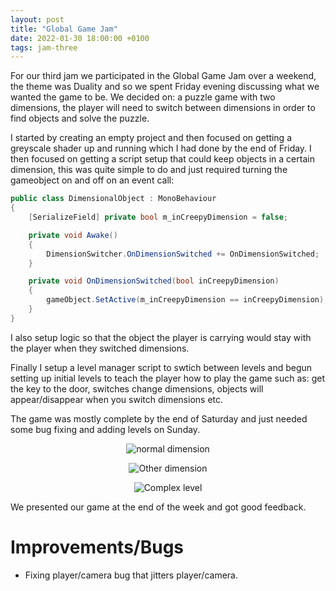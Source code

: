 ```yaml
---
layout: post
title: "Global Game Jam"
date: 2022-01-30 18:00:00 +0100
tags: jam-three 
---
```


For our third jam we participated in the Global Game Jam over a weekend, the theme was Duality and so we spent Friday evening discussing what we wanted the game to be. We decided on: a puzzle game with two dimensions, the player will need to switch between dimensions in order to find objects and solve the puzzle. 

I started by creating an empty project and then focused on getting a greyscale shader up and running which I had done by the end of Friday. I then focused on getting a script setup that could keep objects in a certain dimension, this was quite simple to do and just required turning the gameobject on and off on an event call:

```c#
public class DimensionalObject : MonoBehaviour
{
    [SerializeField] private bool m_inCreepyDimension = false;

    private void Awake()
    {
        DimensionSwitcher.OnDimensionSwitched += OnDimensionSwitched;
    }

    private void OnDimensionSwitched(bool inCreepyDimension)
    {
        gameObject.SetActive(m_inCreepyDimension == inCreepyDimension);
    }
}
```

I also setup logic so that the object the player is carrying would stay with the player when they switched dimensions. 

Finally I setup a level manager script to swtich between levels and begun setting up initial levels to teach the player how to play the game such as: get the key to the door, switches change dimensions, objects will appear/disappear when you switch dimensions etc.

The game was mostly complete by the end of Saturday and just needed some bug fixing and adding levels on Sunday. 

<p align="center">
  <img src="{{site.baseurl}}/assets/jam-three/normal-dimension.png" alt="normal dimension"/>
</p> 

<p align="center">
  <img src="{{site.baseurl}}/assets/jam-two/other-dimension.png" alt="Other dimension"/>
</p> 

<p align="center">
  <img src="{{site.baseurl}}/assets/jam-two/complex-level.png" alt="Complex level"/>
</p> 

We presented our game at the end of the week and got good feedback.

# Improvements/Bugs

- Fixing player/camera bug that jitters player/camera.